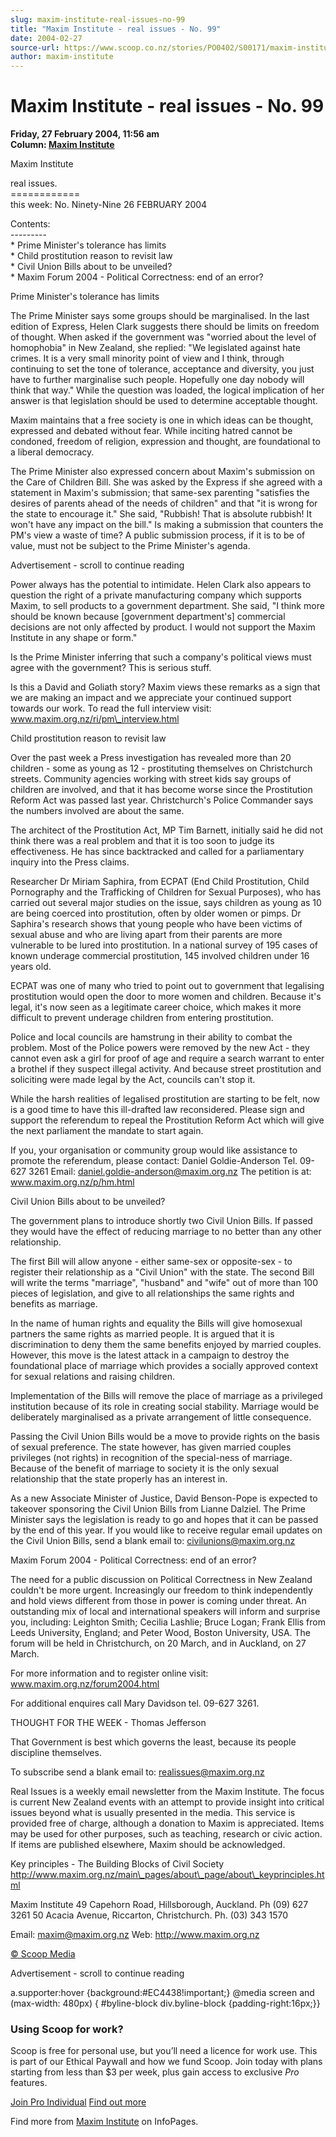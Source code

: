 ```yaml
---
slug: maxim-institute-real-issues-no-99
title: "Maxim Institute - real issues - No. 99"
date: 2004-02-27
source-url: https://www.scoop.co.nz/stories/PO0402/S00171/maxim-institute-real-issues-no-99.htm
author: maxim-institute
---
```

Maxim Institute - real issues - No. 99
======================================

**Friday, 27 February 2004, 11:56 am**  
**Column: [Maxim Institute](https://info.scoop.co.nz/Maxim_Institute)**

Maxim Institute

real issues.  
\============  
this week: No. Ninety-Nine 26 FEBRUARY 2004

Contents:  
\---------  
\* Prime Minister's tolerance has limits  
\* Child prostitution reason to revisit law  
\* Civil Union Bills about to be unveiled?  
\* Maxim Forum 2004 - Political Correctness: end of an error?

Prime Minister's tolerance has limits

The Prime Minister says some groups should be marginalised. In the last edition of Express, Helen Clark suggests there should be limits on freedom of thought. When asked if the government was "worried about the level of homophobia" in New Zealand, she replied: "We legislated against hate crimes. It is a very small minority point of view and I think, through continuing to set the tone of tolerance, acceptance and diversity, you just have to further marginalise such people. Hopefully one day nobody will think that way." While the question was loaded, the logical implication of her answer is that legislation should be used to determine acceptable thought.

Maxim maintains that a free society is one in which ideas can be thought, expressed and debated without fear. While inciting hatred cannot be condoned, freedom of religion, expression and thought, are foundational to a liberal democracy.

The Prime Minister also expressed concern about Maxim's submission on the Care of Children Bill. She was asked by the Express if she agreed with a statement in Maxim's submission; that same-sex parenting "satisfies the desires of parents ahead of the needs of children" and that "it is wrong for the state to encourage it." She said, "Rubbish! That is absolute rubbish! It won't have any impact on the bill." Is making a submission that counters the PM's view a waste of time? A public submission process, if it is to be of value, must not be subject to the Prime Minister's agenda.

Advertisement - scroll to continue reading





Power always has the potential to intimidate. Helen Clark also appears to question the right of a private manufacturing company which supports Maxim, to sell products to a government department. She said, "I think more should be known because \[government department's\] commercial decisions are not only affected by product. I would not support the Maxim Institute in any shape or form."

Is the Prime Minister inferring that such a company's political views must agree with the government? This is serious stuff.

Is this a David and Goliath story? Maxim views these remarks as a sign that we are making an impact and we appreciate your continued support towards our work. To read the full interview visit: www.maxim.org.nz/ri/pm\_interview.html

Child prostitution reason to revisit law

Over the past week a Press investigation has revealed more than 20 children - some as young as 12 - prostituting themselves on Christchurch streets. Community agencies working with street kids say groups of children are involved, and that it has become worse since the Prostitution Reform Act was passed last year. Christchurch's Police Commander says the numbers involved are about the same.

The architect of the Prostitution Act, MP Tim Barnett, initially said he did not think there was a real problem and that it is too soon to judge its effectiveness. He has since backtracked and called for a parliamentary inquiry into the Press claims.

Researcher Dr Miriam Saphira, from ECPAT (End Child Prostitution, Child Pornography and the Trafficking of Children for Sexual Purposes), who has carried out several major studies on the issue, says children as young as 10 are being coerced into prostitution, often by older women or pimps. Dr Saphira's research shows that young people who have been victims of sexual abuse and who are living apart from their parents are more vulnerable to be lured into prostitution. In a national survey of 195 cases of known underage commercial prostitution, 145 involved children under 16 years old.

ECPAT was one of many who tried to point out to government that legalising prostitution would open the door to more women and children. Because it's legal, it's now seen as a legitimate career choice, which makes it more difficult to prevent underage children from entering prostitution.

Police and local councils are hamstrung in their ability to combat the problem. Most of the Police powers were removed by the new Act - they cannot even ask a girl for proof of age and require a search warrant to enter a brothel if they suspect illegal activity. And because street prostitution and soliciting were made legal by the Act, councils can't stop it.

While the harsh realities of legalised prostitution are starting to be felt, now is a good time to have this ill-drafted law reconsidered. Please sign and support the referendum to repeal the Prostitution Reform Act which will give the next parliament the mandate to start again.

If you, your organisation or community group would like assistance to promote the referendum, please contact: Daniel Goldie-Anderson Tel. 09-627 3261 Email: daniel.goldie-anderson@maxim.org.nz The petition is at: www.maxim.org.nz/p/hm.html

Civil Union Bills about to be unveiled?

The government plans to introduce shortly two Civil Union Bills. If passed they would have the effect of reducing marriage to no better than any other relationship.

The first Bill will allow anyone - either same-sex or opposite-sex - to register their relationship as a "Civil Union" with the state. The second Bill will write the terms "marriage", "husband" and "wife" out of more than 100 pieces of legislation, and give to all relationships the same rights and benefits as marriage.

In the name of human rights and equality the Bills will give homosexual partners the same rights as married people. It is argued that it is discrimination to deny them the same benefits enjoyed by married couples. However, this move is the latest attack in a campaign to destroy the foundational place of marriage which provides a socially approved context for sexual relations and raising children.

Implementation of the Bills will remove the place of marriage as a privileged institution because of its role in creating social stability. Marriage would be deliberately marginalised as a private arrangement of little consequence.

Passing the Civil Union Bills would be a move to provide rights on the basis of sexual preference. The state however, has given married couples privileges (not rights) in recognition of the special-ness of marriage. Because of the benefit of marriage to society it is the only sexual relationship that the state properly has an interest in.

As a new Associate Minister of Justice, David Benson-Pope is expected to takeover sponsoring the Civil Union Bills from Lianne Dalziel. The Prime Minister says the legislation is ready to go and hopes that it can be passed by the end of this year. If you would like to receive regular email updates on the Civil Union Bills, send a blank email to: civilunions@maxim.org.nz

Maxim Forum 2004 - Political Correctness: end of an error?

The need for a public discussion on Political Correctness in New Zealand couldn't be more urgent. Increasingly our freedom to think independently and hold views different from those in power is coming under threat. An outstanding mix of local and international speakers will inform and surprise you, including: Leighton Smith; Cecilia Lashlie; Bruce Logan; Frank Ellis from Leeds University, England; and Peter Wood, Boston University, USA. The forum will be held in Christchurch, on 20 March, and in Auckland, on 27 March.

For more information and to register online visit: www.maxim.org.nz/forum2004.html

For additional enquires call Mary Davidson tel. 09-627 3261.

THOUGHT FOR THE WEEK - Thomas Jefferson

That Government is best which governs the least, because its people discipline themselves.

To subscribe send a blank email to: realissues@maxim.org.nz

Real Issues is a weekly email newsletter from the Maxim Institute. The focus is current New Zealand events with an attempt to provide insight into critical issues beyond what is usually presented in the media. This service is provided free of charge, although a donation to Maxim is appreciated. Items may be used for other purposes, such as teaching, research or civic action. If items are published elsewhere, Maxim should be acknowledged.

Key principles - The Building Blocks of Civil Society http://www.maxim.org.nz/main\_pages/about\_page/about\_keyprinciples.html

Maxim Institute 49 Capehorn Road, Hillsborough, Auckland. Ph (09) 627 3261 50 Acacia Avenue, Riccarton, Christchurch. Ph. (03) 343 1570

Email: maxim@maxim.org.nz Web: http://www.maxim.org.nz  

[© Scoop Media](http://www.scoop.co.nz/about/terms.html)  

Advertisement - scroll to continue reading



a.supporter:hover {background:#EC4438!important;} @media screen and (max-width: 480px) { #byline-block div.byline-block {padding-right:16px;}}

### Using Scoop for work?

Scoop is free for personal use, but you’ll need a licence for work use. This is part of our Ethical Paywall and how we fund Scoop. Join today with plans starting from less than $3 per week, plus gain access to exclusive _Pro_ features.  
  
[Join Pro Individual](https://pro.scoop.co.nz/Individual/?from=ProIn24) [Find out more](https://pro.scoop.co.nz/using-scoop-for-work/?from=ProIn24)

Find more from [Maxim Institute](https://info.scoop.co.nz/Maxim_Institute) on InfoPages.